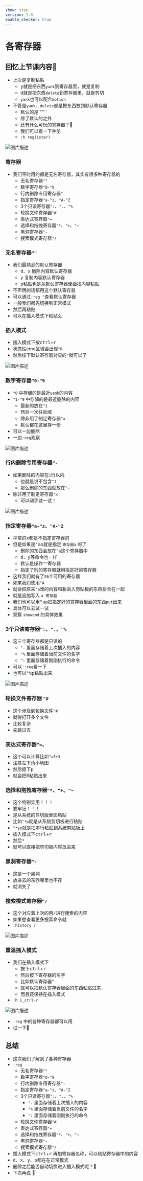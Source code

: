 ```yaml
---
show: step
version: 1.0
enable_checker: true
---
```


# 各寄存器

## 回忆上节课内容🤔


- 上次是复制粘贴
	- <kbd>y</kbd>就是把东西`yank`到寄存器里，就是复制
	- <kbd>d</kbd>就是把东西`delete`到寄存器里，就是剪切
	- `yank`也可以配合`motion`
- 不管是`yank`、`delete`都是把东西放到默认寄存器
	- 默认的是`""``
	- 除了默认的之外
	- 还有什么可玩的寄存器？🤔
	- 我们可以查一下手册
	- `:h reg(ister)`

![图片描述](https://doc.shiyanlou.com/courses/uid1190679-20210908-1631064752839)

### 寄存器
- 我们平时用的都是无名寄存器，其实有很多种寄存器的
	- 无名寄存器`""`
	- 数字寄存器`"0-"9`
	- 行内删除专用寄存器`"-`
	- 指定寄存器`"a-"z`、`"A-"Z`
	- 3个只读寄存器`":`、`".`、`"%`
	- 轮换文件寄存器`"#`
	- 表达式寄存器`"=`
	- 选择和拖拽寄存器`"*`、`"+`、`"~`
	- 黑洞寄存器`"-`
	- 搜索模式寄存器`"/`


### 无名寄存器`""`
- 我们最熟悉的默认寄存器
	- <kbd>d</kbd>、<kbd>x</kbd> 删除内容默认寄存器
	- <kbd>y</kbd> 复制内容默认寄存器
	- <kbd>p</kbd>粘贴也是从默认寄存器里面找内容粘贴
- 不声明的话都用这个默认寄存器
- 可以通过`:reg "`查看默认寄存器
- 一般我们都先切换到正常模式
- 然后再粘贴
- 可以在插入模式下粘贴么


### 插入模式

- 插入模式下按<kbd>ctrl</kbd>+<kbd>r</kbd>
- 状态栏cmd区域会出现`^R`
- 然后按下默认寄存器对应的`"`就可以了

![图片描述](https://doc.shiyanlou.com/courses/uid1190679-20210908-1631066199292)

### 数字寄存器`"0-"9`

- `"0` 中存储的是最近`yank`的内容
- `"1-"9` 中存储的是最近删除的内容
	- 最新的放在`"1`
	- 然后一次往后顺
	- 除非用了制定寄存器`"x`
	- 默认都在这里存一份
- 可以一边删除
- 一边`:reg`观察

![图片描述](https://doc.shiyanlou.com/courses/uid1190679-20210806-1628255825410)

### 行内删除专用寄存器`"-`

- 如果删除的内容在`1`行以内
	- 也就是说不包含`^J`
	- 那么删除的东西就放在`"-`
- 除非用了制定寄存器`"x`
	- 可以动手试一试！

![图片描述](https://doc.shiyanlou.com/courses/uid1190679-20210806-1628255888831)

### 指定寄存器`"a-"z`、`"A-"Z`

- 平常的<kbd>x</kbd>都是不指定寄存器的
- 但是如果是<kbd>"</kbd><kbd>a</kbd><kbd>x</kbd>就是指定 `寄存器a` 的了
	- 删除的东西会放在`"a`这个寄存器中
	- <kbd>d</kbd>、<kbd>y</kbd>等命令也一样
	- 默认是操作`""`寄存器
	- 指定了别的寄存器就用指定好的寄存器
- 这样我们就有了`26`个可用的寄存器
- 如果我们使用`"A`
- 就会把原来`"a`里的内容和新进入剪贴板的东西拼合在一起
- 就是追加写入 `a 寄存器`
- 我们也可以用<kbd>"</kbd><kbd>a</kbd><kbd>p</kbd>把指定好的寄存器里面的东西`put`出来
- 具体可以去试一试
- 观察 `showcmd` 的具体效果 

### 3个只读寄存器`":`、`".`、`"%`

- 这三个寄存器都是只读的
	- `".` 里面存储着上次插入的内容
	- `"%` 里面存储着当前文件的名字
	- `":` 里面存储着刚刚执行的命令
- 可以`':reg`看一下
- 也可以<kbd>"</kbd><kbd>%</kbd><kbd>p</kbd>粘贴出来

![图片描述](https://doc.shiyanlou.com/courses/uid1190679-20210806-1628256167274)

### 轮换文件寄存器 `"#`

- 这个涉及到轮换文件`"#`
- 就得打开多个文件
- 比较复杂
- 先跳过去

### 表达式寄存器`"=`、

- 这个可以计算比如`"=3+3`
- 注意左下角小地图
- 然后摁下<kbd>p</kbd>
- 就会把6粘贴出来

### 选择和拖拽寄存器`"*`、`"+`、`"~`

- 这个特别实用！！！
- 要牢记！！！
- 是从系统的剪切版里面粘贴
- 比如`"*p`就是从系统剪切板进行粘贴
- `"*yy`就是把本行粘贴到系统剪贴板上
- 插入模式下<kbd>ctrl</kbd>+<kbd>r</kbd> 
- 然后<kbd>*</kbd>
- 就可以直接把剪切板内容放进来

### 黑洞寄存器`"-`

- 这是一个黑洞
- 放进去的东西哪里也不存
- 就消失了

### 搜索模式寄存器`"/`

- 这个对应着上次的用<kbd>/</kbd>进行搜索的内容
- 如果想查看更多搜索命令就
- `:history /`

![图片描述](https://doc.shiyanlou.com/courses/uid1190679-20210908-1631066352923)

### 重温插入模式
- 我们在插入模式下
	- 按下<kbd>ctrl</kbd>+<kbd>r</kbd> 
	- 然后按下寄存器的名字
	- 比如默认寄存器<kbd>"</kbd> 
	- 就可以把默认寄存器里面的东西粘贴过来
	- 而且还保持在插入模式
- `:h i_ctrl-r`

![图片描述](https://doc.shiyanlou.com/courses/uid1190679-20210806-1628260567356)

- `:reg` 中的各种寄存器都可以用
- 试一下👊

## 总结

- 这次我们了解到了各种寄存器
- `:reg`
 	- 无名寄存器`""`
	- 数字寄存器`"0-"9`
	- 行内删除专用寄存器`"-`
	- 指定寄存器`"a-"z`、`"A-"Z`
	- 3个只读寄存器`":`、`".`、`"%`
		- `".` 里面存储着上次插入的内容
		- `"%` 里面存储着当前文件的名字
		- `":` 里面存储着刚刚执行的命令
	- 轮换文件寄存器`"#`
	- 表达式寄存器`"=`
	- 选择和拖拽寄存器`"*`、`"+`、`"~`
	- 黑洞寄存器`"-`
	- 搜索模式寄存器`"/`
- 插入模式下<kbd>ctrl</kbd>+<kbd>r</kbd> 再加寄存器名称，可以粘贴寄存器中的内容
- <kbd>d</kbd>、<kbd>x</kbd>、<kbd>y</kbd>、<kbd>p</kbd>都在在正常模式
- 删除之后能否自动切换进入插入模式呢？🤔
- 下次再说 👋






